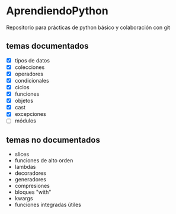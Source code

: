 # AprendiendoPython

Repositorio para prácticas de python básico y colaboración con git

## temas documentados

- [x] tipos de datos
- [x] colecciones
- [x] operadores
- [x] condicionales
- [x] ciclos
- [x] funciones
- [x] objetos
- [x] cast
- [x] excepciones
- [ ] módulos

## temas no documentados

- slices
- funciones de alto orden
- lambdas
- decoradores
- generadores
- compresiones
- bloques "with"
- kwargs
- funciones integradas útiles
